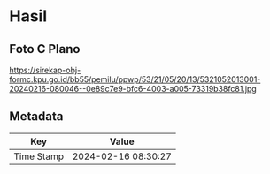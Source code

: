 # Hasil

## Foto C Plano

https://sirekap-obj-formc.kpu.go.id/bb55/pemilu/ppwp/53/21/05/20/13/5321052013001-20240216-080046--0e89c7e9-bfc6-4003-a005-73319b38fc81.jpg


## Metadata

| Key        | Value               |
| ---------- | ------------------- |
| Time Stamp | 2024-02-16 08:30:27 |



